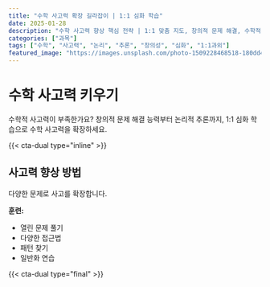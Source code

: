 ```yaml
---
title: "수학 사고력 확장 길라잡이 | 1:1 심화 학습"
date: 2025-01-28
description: "수학 사고력 향상 핵심 전략 | 1:1 맞춤 지도, 창의적 문제 해결, 수학적 추론 [2025년]"
categories: ["과목"]
tags: ["수학", "사고력", "논리", "추론", "창의성", "심화", "1:1과외"]
featured_image: "https://images.unsplash.com/photo-1509228468518-180dd4864904?w=1200&h=630&fit=crop"
---
```


# 수학 사고력 키우기

수학적 사고력이 부족한가요? 창의적 문제 해결 능력부터 논리적 추론까지, 1:1 심화 학습으로 수학 사고력을 확장하세요.

{{< cta-dual type="inline" >}}

## 사고력 향상 방법

다양한 문제로 사고를 확장합니다.

**훈련:**
- 열린 문제 풀기
- 다양한 접근법
- 패턴 찾기
- 일반화 연습

{{< cta-dual type="final" >}}
